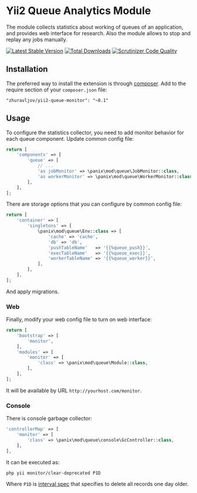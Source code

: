 Yii2 Queue Analytics Module
===========================

The module collects statistics about working of queues of an application, and provides web interface
for research. Also the module allows to stop and replay any jobs manually.

[![Latest Stable Version](https://poser.pugx.org/zhuravljov/yii2-queue-monitor/v/stable.svg)](https://packagist.org/packages/zhuravljov/yii2-queue-monitor)
[![Total Downloads](https://poser.pugx.org/zhuravljov/yii2-queue-monitor/downloads.svg)](https://packagist.org/packages/zhuravljov/yii2-queue-monitor)
[![Scrutinizer Code Quality](https://scrutinizer-ci.com/g/zhuravljov/yii2-queue-monitor/badges/quality-score.png?b=master)](https://scrutinizer-ci.com/g/zhuravljov/yii2-queue-monitor/?branch=master)

Installation
------------

The preferred way to install the extension is through [composer](http://getcomposer.org/download/).
Add to the require section of your `composer.json` file:

```
"zhuravljov/yii2-queue-monitor": "~0.1"
```

Usage
-----

To configure the statistics collector, you need to add monitor behavior for each queue component. 
Update common config file:

```php
return [
    'components' => [
        'queue' => [
            // ...
            'as jobMonitor' => \panix\mod\queue\JobMonitor::class,
            'as workerMonitor' => \panix\mod\queue\WorkerMonitor::class,
        ],
    ],
];
```

There are storage options that you can configure by common config file:

```php
return [
    'container' => [
        'singletons' => [
            \panix\mod\queue\Env::class => [
                'cache' => 'cache',
                'db' => 'db',
                'pushTableName'   => '{{%queue_push}}',
                'execTableName'   => '{{%queue_exec}}',
                'workerTableName' => '{{%queue_worker}}',
            ],
        ],
    ],
];
```


And apply migrations.


### Web

Finally, modify your web config file to turn on web interface:

```php
return [
    'bootstrap' => [
        'monitor',
    ],
    'modules' => [
        'monitor' => [
            'class' => \panix\mod\queue\Module::class,
        ],
    ],
];
```

It will be available by URL `http://yourhost.com/monitor`.


### Console

There is console garbage collector:

```php
'controllerMap' => [
    'monitor' => [
        'class' => \panix\mod\queue\console\GcController::class,
    ],
],
```

It can be executed as:

```sh
php yii monitor/clear-deprecated P1D
```

Where `P1D` is [interval spec] that specifies to delete all records one day older.

[interval spec]: https://www.php.net/manual/en/dateinterval.construct.php
